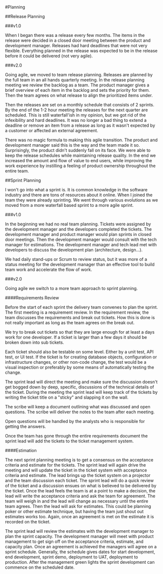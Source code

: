 #Planning

##Release Planning

###v1.0

When I began there was a release every few months. The items in the release were decided in a closed door meeting between the product and development manager. Releases had hard deadlines that were not very flexible. Everything planned in the release was expected to be in the release before it could be delivered (not very agile).

###v2.0

Going agile, we moved to team release planning. Releases are planned by the full team in an all hands quarterly meeting. In the release planning meeting we review the backlog as a team. The product manager gives a brief overview of each item in the backlog and sets the priority for them. Then the team agrees on what release to align the prioritized items under. 

Then the releases are set on a monthly schedule that consists of 2 sprints. By the end of the 1-2 hour meeting the releases for the next quarter are scheduled. This is still waterfall'ish in my opinion, but we got rid of the infexibility and hard deadlines. It was no longer a bad thing to extend a deadline or remove an item from a release as long as it wasn't expected by a customer or affected an external agreement. 

There was no magic formula to making this agile transition. The product and development manager said this is the way and the team made it so. Surprisingly, the product didn't suddenly fall on its face. We were able to keep the release schedules while maintaining release quality. In the end we increased the amount and flow of value to end users, while improving the work experience by instilling a feeling of product ownership throughout the entire team.

##Sprint Planning

I won't go into what a sprint is. It is common knowledge in the software industry and there are tons of resources about it online. When I joined the team they were already sprinting. We went through various evolutions as we moved from a more waterfall based sprint to a more agile sprint.

###v1.0

In the beginning we had no real team planning. Tickets were assigned by the development manager and the developers completed the tickets. The development manager and product manager would plan sprints in closed door meetings. Then the development manager would consult with the tech manager for estimations. The development manager and tech lead met with developers to discuss the development plan (architecture, design...).

We had daily stand-ups or Scrum to review status, but it was more of a status meeting for the development manager than an effective tool to build team work and accelerate the flow of work.

###v2.0

Going agile we switch to a more team approach to sprint planning. 

####Requirements Review

Before the start of each sprint the delivery team convenes to plan the sprint. The first meeting is a requirement review. In the requirement review, the team discusses the requirements and break out tickets. How this is done is not really important as long as the team agrees on the break out. 

We try to break out tickets so that they are large enough for at least a days work for one developer. If a ticket is larger than a few days it should be broken down into sub tickets. 

Each ticket should also be testable on some level. Either by a unit test, API test, or UI test. If the ticket is for creating database objects, configuration or infrastructure changes, or other non-code change, the test would be a visual inspection or preferably by some means of automatically testing the change.

The sprint lead will direct the meeting and make sure the discussion doesn't get bogged down by deep, specific, discussions of the technical details of the ticket. During the meeting the sprint lead will keep track of the tickets by writing the ticket title on a "sticky" and slapping it on the wall. 

The scribe will keep a document outlining what was discussed and open questions. The scribe will deliver the notes to the team after each meeting. 

Open questions will be handled by the analysts who is responsible for getting the answers.

Once the team has gone through the entire requirements document the sprint lead will add the tickets to the ticket management system.

####Estimation

The next sprint planning meeting is to get a consensus on the acceptance criteria and estimate for the tickets. The sprint lead will again drive the meeting and will update the ticket in the ticket system with acceptance criteria and estimate. The lead brings up the ticket system on a projector and the team discussion each ticket. The sprint lead will do a quick review of the ticket and a discussion ensues on what is believed to be delivered by the ticket. Once the lead feels the team is at a point to make a decision, the lead will write the acceptance criteria and ask the team for agreement. The team will weigh in and the lead will change as necessary until the entire team agrees. Then the lead will ask for estimates. This could be planning poker or other estimate technique, but having the team just shout out estimates works too. Again, once an agreement is met on the estimate it is recorded on the ticket. 

The sprint lead will review the estimates with the development manager to plan the sprint capacity. The development manager will meet with product management to get sign off on the acceptance criteria, estimate, and capacity plan. Once an agreement is achieved the managers will agree on a sprint schedule. Generally, the schedule gives dates for start development, end development, sprint demo, deployment to UAT, deployment to production. After the management green lights the sprint development can commence on the scheduled date.